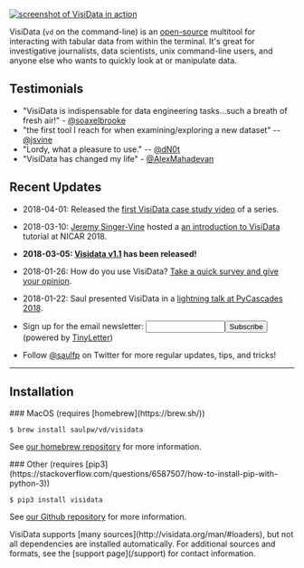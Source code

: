 
<div class="screenshot">
<a href="/screenshot.png"><img src="/screenshot.png" alt="screenshot of VisiData in action"/></a>
</div>

VisiData (`vd` on the command-line) is an [open-source](https://github.com/saulpw/visidata) multitool for interacting with tabular data from within the terminal.  It's great for investigative journalists, data scientists, unix command-line users, and anyone else who wants to quickly look at or manipulate data.

## Testimonials

- "VisiData is indispensable for data engineering tasks...such a breath of fresh air!" - [@soaxelbrooke](https://news.ycombinator.com/item?id=16516297)
- "the first tool I reach for when examining/exploring a new dataset" -- [@jsvine](https://news.ycombinator.com/item?id=16515925)
- "Lordy, what a pleasure to use." -- [@dN0t](https://twitter.com/dN0t/status/970445038349058048)
- "VisiData has changed my life" - [@AlexMahadevan](https://twitter.com/AlexMahadevan/status/976436539638116352)

## Recent Updates

- 2018-04-01: Released the [first VisiData case study video](https://www.youtube.com/watch?v=yhunJc8Nu4g) of a series.

- 2018-03-10: [Jeremy Singer-Vine](https://www.jsvine.com) hosted a [an introduction to VisiData](https://jsvine.github.io/intro-to-visidata/) tutorial at NICAR 2018.

- **2018-03-05: [Visidata v1.1](/releases#v1.1) has been released!**

- 2018-01-26: How do you use VisiData?  <a href="/survey" target="_blank" title="powered by SurveyMonkey">Take a quick survey and give your opinion</a>.

- 2018-01-22: Saul presented VisiData in a [lightning talk at PyCascades 2018](https://www.youtube.com/watch?v=N1CBDTgGtOU).

- <form action="https://tinyletter.com/visidata" method="post" target="popupwindow" onsubmit="window.open('https://tinyletter.com/visidata', 'popupwindow', 'scrollbars=yes,width=800,height=600');return true">Sign up for the email newsletter: <input type="text" style="width:140px" name="email" id="tlemail" /><input type="hidden" value="1" name="embed"/><input type="submit" value="Subscribe" /> (powered by <a href="https://tinyletter.com" target="_blank">TinyLetter</a>)</form>

- Follow [\@saulfp](https://twitter.com/saulfp) on Twitter for more regular updates, tips, and tricks!

---

## Installation

<div class="install">
<div>
### MacOS (requires [homebrew](https://brew.sh/))

    $ brew install saulpw/vd/visidata

See [our homebrew repository](https://github.com/saulpw/homebrew-vd) for more information.
</div>
<!--div>
### Linux (requires [apt](https://wiki.debian.org/Apt))

    $ apt install visidata

See [our Debian repository](https://github.com/saulpw/deb-vd) for more information.
</div-->
<div>
### Other (requires [pip3](https://stackoverflow.com/questions/6587507/how-to-install-pip-with-python-3))

    $ pip3 install visidata

See [our Github repository](https://github.com/saulpw/visidata) for more information.
</div>
</div>

<div>
VisiData supports [many sources](http://visidata.org/man/#loaders), but not all dependencies are installed automatically.  For additional sources and formats, see the [support page](/support) for contact information.
</div>

